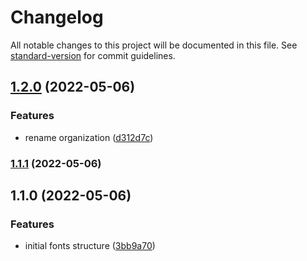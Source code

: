 # Changelog

All notable changes to this project will be documented in this file. See [standard-version](https://github.com/conventional-changelog/standard-version) for commit guidelines.

## [1.2.0](https://github.com/marcos-laboriosi/evalu8-fonts/compare/v1.1.1...v1.2.0) (2022-05-06)


### Features

* rename organization ([d312d7c](https://github.com/marcos-laboriosi/evalu8-fonts/commit/d312d7c8479f287f1a8de27156df7ba8edf9d3da))

### [1.1.1](https://github.com/marcos-laboriosi/evalu8-fonts/compare/v1.1.0...v1.1.1) (2022-05-06)

## 1.1.0 (2022-05-06)


### Features

* initial fonts structure ([3bb9a70](https://github.com/marcos-laboriosi/evalu8-fonts/commit/3bb9a704a4c520997e48bf32120c6548d5099c08))
